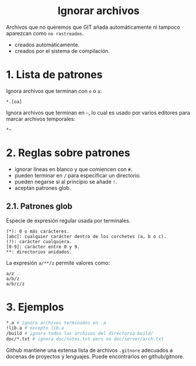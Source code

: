 <h1 align="center">Ignorar archivos</h1>

Archivos que no queremos que GIT añada automáticamente ni tampoco aparezcan como `no rastreados`.

+ creados automáticamente.
+ creados por el sistema de compilación.

# 1. Lista de patrones
Ignora archivos que terminan con `o` o `a`:
```
*.[oa] 
```
Ignora archivos que terminan en `~`, lo cual es usado por varios editores para marcar archivos temporales:
```
*~
```
# 2. Reglas sobre patrones
- ignorar líneas en blanco y que comiencen con `#`.
- pueden terminar en `/` para especificar un directorio.
- pueden negarse si al principio se añade `!`.
- aceptan patrones glob.

## 2.1. Patrones glob

Especie de expresión regular usada por terminales.
```
(*): 0 o más carácteres.
[abc]: cualquier carácter dentro de los corchetes (a, b o c).
(?): carácter cualquiera.
[0-9]: carácter entre 0 y 9.
**: directorios anidados.
```

La expresión `a/**/z` permite valores como:
```
a/z
a/b/z
a/b/c/z
```
# 3. Ejemplos

```bash
*.a # ignora archivos terminados en .a
!lib.a # excepto lib.a
/build # ignora todos los archivos del directorio build/
doc/*.txt # ignora doc/notes.txt pero no doc/server/arch.txt
```

Github mantiene una extensa lista de archivos `.gitnore` adecuados a docenas de proyectos y lenguajes.
Puede encontrarlos en github/gitnore.


